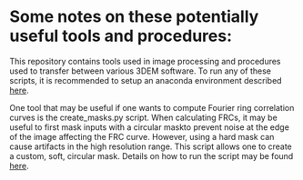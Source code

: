 # Some notes on these potentially useful tools and procedures:
This repository contains tools used in image processing and procedures used to transfer between various 3DEM software.
To run any of these scripts, it is recommended to setup an anaconda environment described [here](./conda_env/conda_env_README.md).

One tool that may be useful if one wants to compute Fourier ring correlation curves is the create_masks.py script. When calculating FRCs, it may be useful to first mask inputs with a circular maskto prevent noise at the edge of the image affecting the FRC curve. However, using a hard mask can cause artifacts in the high resolution range. This script allows one to create a custom, soft, circular mask. Details on how to run the script may be found [here](./FRC_calcs/create_masks_README.md).
